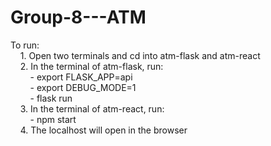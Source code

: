 # Group-8---ATM

To run:  
    &nbsp;&nbsp;&nbsp;&nbsp;1. Open two terminals and cd into atm-flask and atm-react  
    &nbsp;&nbsp;&nbsp;&nbsp;2. In the terminal of atm-flask, run:  
        &nbsp;&nbsp;&nbsp;&nbsp;&nbsp;&nbsp;&nbsp;&nbsp;- export FLASK_APP=api  
        &nbsp;&nbsp;&nbsp;&nbsp;&nbsp;&nbsp;&nbsp;&nbsp;- export DEBUG_MODE=1  
        &nbsp;&nbsp;&nbsp;&nbsp;&nbsp;&nbsp;&nbsp;&nbsp;- flask run  
    &nbsp;&nbsp;&nbsp;&nbsp;3. In the terminal of atm-react, run:  
        &nbsp;&nbsp;&nbsp;&nbsp;&nbsp;&nbsp;&nbsp;&nbsp;- npm start  
    &nbsp;&nbsp;&nbsp;&nbsp;4. The localhost will open in the browser  

